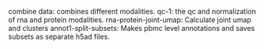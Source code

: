 
combine data: combines different modalities.
qc-1: the qc and normalization of rna and protein modalities.
rna-protein-joint-umap: Calculate joint umap and clusters
annot1-split-subsets: Makes pbmc level annotations and saves subsets as separate h5ad files.